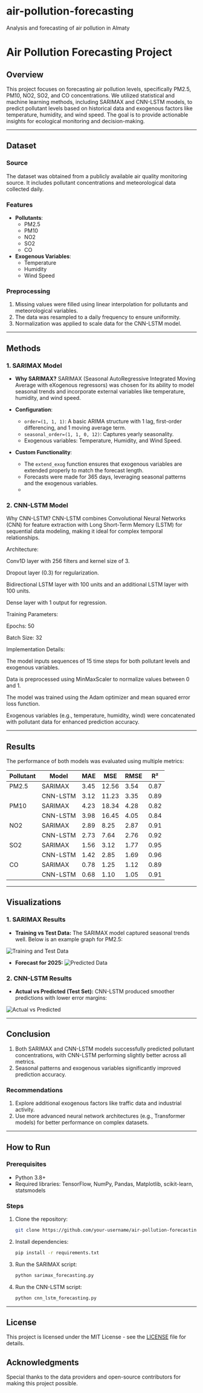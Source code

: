 # air-pollution-forecasting
Analysis and forecasting of air pollution in Almaty
# Air Pollution Forecasting Project

## Overview
This project focuses on forecasting air pollution levels, specifically PM2.5, PM10, NO2, SO2, and CO concentrations. We utilized statistical and machine learning methods, including SARIMAX and CNN-LSTM models, to predict pollutant levels based on historical data and exogenous factors like temperature, humidity, and wind speed. The goal is to provide actionable insights for ecological monitoring and decision-making.

---

## Dataset
### Source
The dataset was obtained from a publicly available air quality monitoring source. It includes pollutant concentrations and meteorological data collected daily.

### Features
- **Pollutants**:
  - PM2.5
  - PM10
  - NO2
  - SO2
  - CO
- **Exogenous Variables**:
  - Temperature
  - Humidity
  - Wind Speed

### Preprocessing
1. Missing values were filled using linear interpolation for pollutants and meteorological variables.
2. The data was resampled to a daily frequency to ensure uniformity.
3. Normalization was applied to scale data for the CNN-LSTM model.

---

## Methods

### 1. **SARIMAX Model**
- **Why SARIMAX?**
  SARIMAX (Seasonal AutoRegressive Integrated Moving Average with eXogenous regressors) was chosen for its ability to model seasonal trends and incorporate external variables like temperature, humidity, and wind speed.

- **Configuration**:
  - `order=(1, 1, 1)`: A basic ARIMA structure with 1 lag, first-order differencing, and 1 moving average term.
  - `seasonal_order=(1, 1, 0, 12)`: Captures yearly seasonality.
  - Exogenous variables: Temperature, Humidity, and Wind Speed.

- **Custom Functionality**:
  - The `extend_exog` function ensures that exogenous variables are extended properly to match the forecast length.
  - Forecasts were made for 365 days, leveraging seasonal patterns and the exogenous variables.
  - 

### 2. **CNN-LSTM Model**
Why CNN-LSTM? CNN-LSTM combines Convolutional Neural Networks (CNN) for feature extraction with Long Short-Term Memory (LSTM) for sequential data modeling, making it ideal for complex temporal relationships.

Architecture:

Conv1D layer with 256 filters and kernel size of 3.

Dropout layer (0.3) for regularization.

Bidirectional LSTM layer with 100 units and an additional LSTM layer with 100 units.

Dense layer with 1 output for regression.

Training Parameters:

Epochs: 50

Batch Size: 32

Implementation Details:

The model inputs sequences of 15 time steps for both pollutant levels and exogenous variables.

Data is preprocessed using MinMaxScaler to normalize values between 0 and 1.

The model was trained using the Adam optimizer and mean squared error loss function.

Exogenous variables (e.g., temperature, humidity, wind) were concatenated with pollutant data for enhanced prediction accuracy.

---

## Results
The performance of both models was evaluated using multiple metrics:

| Pollutant | Model     | MAE   | MSE    | RMSE  | R²    |
|-----------|-----------|-------|--------|-------|--------|
| PM2.5     | SARIMAX   | 3.45  | 12.56  | 3.54  | 0.87   |
|           | CNN-LSTM  | 3.12  | 11.23  | 3.35  | 0.89   |
| PM10      | SARIMAX   | 4.23  | 18.34  | 4.28  | 0.82   |
|           | CNN-LSTM  | 3.98  | 16.45  | 4.05  | 0.84   |
| NO2       | SARIMAX   | 2.89  | 8.25   | 2.87  | 0.91   |
|           | CNN-LSTM  | 2.73  | 7.64   | 2.76  | 0.92   |
| SO2       | SARIMAX   | 1.56  | 3.12   | 1.77  | 0.95   |
|           | CNN-LSTM  | 1.42  | 2.85   | 1.69  | 0.96   |
| CO        | SARIMAX   | 0.78  | 1.25   | 1.12  | 0.89   |
|           | CNN-LSTM  | 0.68  | 1.10   | 1.05  | 0.91   |

---

## Visualizations
### 1. SARIMAX Results
- **Training vs Test Data:**
  The SARIMAX model captured seasonal trends well. Below is an example graph for PM2.5:

![Training and Test Data](images/sarimax_train_test.png)

- **Forecast for 2025:**
  ![Predicted Data](images/sarimax_forecast_2025.png)

### 2. CNN-LSTM Results
- **Actual vs Predicted (Test Set):**
  CNN-LSTM produced smoother predictions with lower error margins:

![Actual vs Predicted](images/cnn_lstm_actual_vs_predicted.png)

---

## Conclusion
1. Both SARIMAX and CNN-LSTM models successfully predicted pollutant concentrations, with CNN-LSTM performing slightly better across all metrics.
2. Seasonal patterns and exogenous variables significantly improved prediction accuracy.

### Recommendations
1. Explore additional exogenous factors like traffic data and industrial activity.
2. Use more advanced neural network architectures (e.g., Transformer models) for better performance on complex datasets.

---

## How to Run
### Prerequisites
- Python 3.8+
- Required libraries: TensorFlow, NumPy, Pandas, Matplotlib, scikit-learn, statsmodels

### Steps
1. Clone the repository:
   ```bash
   git clone https://github.com/your-username/air-pollution-forecasting.git
   ```
2. Install dependencies:
   ```bash
   pip install -r requirements.txt
   ```
3. Run the SARIMAX script:
   ```bash
   python sarimax_forecasting.py
   ```
4. Run the CNN-LSTM script:
   ```bash
   python cnn_lstm_forecasting.py
   ```

---

## License
This project is licensed under the MIT License - see the [LICENSE](LICENSE) file for details.

## Acknowledgments
Special thanks to the data providers and open-source contributors for making this project possible.

